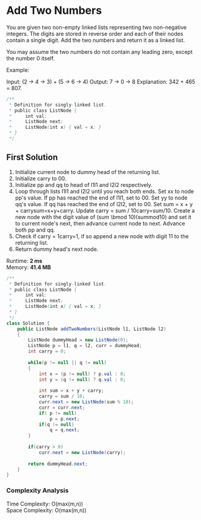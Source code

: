 # Add Two Numbers

You are given two non-empty linked lists representing two non-negative integers. The digits are stored in reverse order and each of their nodes contain a single digit. Add the two numbers and return it as a linked list.

You may assume the two numbers do not contain any leading zero, except the number 0 itself.

Example:

Input: (2 -> 4 -> 3) + (5 -> 6 -> 4)
Output: 7 -> 0 -> 8
Explanation: 342 + 465 = 807.

```java
/**
 * Definition for singly-linked list.
 * public class ListNode {
 *     int val;
 *     ListNode next;
 *     ListNode(int x) { val = x; }
 * }
 */
```

## First Solution

1. Initialize current node to dummy head of the returning list.
2. Initialize carry to 00.
3. Initialize pp and qq to head of l1l1 and l2l2 respectively.
4. Loop through lists l1l1 and l2l2 until you reach both ends.
   Set xx to node pp's value. If pp has reached the end of l1l1, set to 00.
   Set yy to node qq's value. If qq has reached the end of l2l2, set to 00.
   Set sum = x + y + carrysum=x+y+carry.
   Update carry = sum / 10carry=sum/10.
   Create a new node with the digit value of (sum \bmod 10)(summod10) and set it to current node's next, then advance current node to next.
   Advance both pp and qq.
5. Check if carry = 1carry=1, if so append a new node with digit 11 to the returning list.
6. Return dummy head's next node.
 
Runtime: **2 ms**  
Memory: **41.4 MB**

```java
/**
 * Definition for singly-linked list.
 * public class ListNode {
 *     int val;
 *     ListNode next;
 *     ListNode(int x) { val = x; }
 * }
 */
class Solution {
    public ListNode addTwoNumbers(ListNode l1, ListNode l2) 
    {
        ListNode dummyHead = new ListNode(0);
        ListNode p = l1, q = l2, curr = dummyHead;
        int carry = 0;
        
        while(p != null || q != null)
        {
            int x = (p != null) ? p.val : 0;
            int y = (q != null) ? q.val : 0;
            
            int sum = x + y + carry;
            carry = sum / 10;
            curr.next = new ListNode(sum % 10);
            curr = curr.next;
            if( p != null)
                p = p.next;
            if(q != null)
                q = q.next;
        }
        
        if(carry > 0)
            curr.next = new ListNode(carry);
        
        return dummyHead.next;
    }
}
```
### Complexity Analysis
Time Complexity: O(max(m,n))  
Space Complexity: O(max(m,n))
